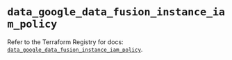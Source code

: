 # `data_google_data_fusion_instance_iam_policy`

Refer to the Terraform Registry for docs: [`data_google_data_fusion_instance_iam_policy`](https://registry.terraform.io/providers/hashicorp/google-beta/5.20.0/docs/data-sources/google_data_fusion_instance_iam_policy).
